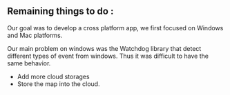 ## Remaining things to do :

Our goal was to develop a cross platform app, we first focused on Windows and Mac platforms.

Our main problem on windows was the Watchdog library that detect different types of event from windows.
Thus it was difficult to have the same behavior.

* Add more cloud storages
* Store the map into the cloud.


